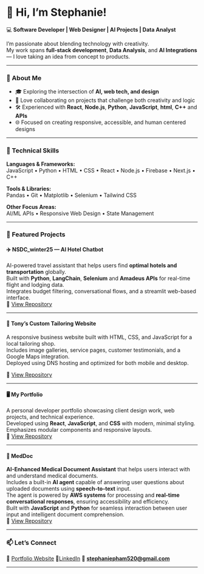 # 👋 Hi, I’m Stephanie!

💻 **Software Developer | Web Designer | AI Projects | Data Analyst**

I’m passionate about blending technology with creativity.   
My work spans **full-stack development**, **Data Analysis**, and **AI Integrations** — I love taking an idea from concept to products.

---

### 🧠 About Me
- 🎓 Exploring the intersection of **AI, web tech, and design**
- 💬 Love collaborating on projects that challenge both creativity and logic
- 🛠️ Experienced with **React**, **Node.js**, **Python**, **JavaScript**, **html**, **C++** and **APIs**
- 🌐 Focused on creating responsive, accessible, and human centered designs

---

### 🧩 Technical Skills
**Languages & Frameworks:**  
JavaScript • Python • HTML • CSS • React • Node.js • Firebase • Next.js • C++

**Tools & Libraries:**  
Pandas • Git • Matplotlib • Selenium • Tailwind CSS  

**Other Focus Areas:**  
AI/ML APIs •  Responsive Web Design • State Management

---

### 🚀 Featured Projects

#### ✈️ NSDC_winter25 — AI Hotel Chatbot 
AI-powered travel assistant that helps users find **optimal hotels and transportation** globally.  
Built with **Python**, **LangChain**, **Selenium** and **Amadeus APIs** for real-time flight and lodging data.  
Integrates budget filtering, conversational flows, and a streamlit web-based interface.  
🔗 [View Repository](https://github.com/spham21/NSDC_winter25)

---

#### 🧵 Tony’s Custom Tailoring Website
A responsive business website built with HTML, CSS, and JavaScript for a local tailoring shop.  
Includes image galleries, service pages, customer testimonials, and a Google Maps integration.  
Deployed using DNS hosting and optimized for both mobile and desktop.  

🔗 [View Repository](https://github.com/spham21/Tony-s-Custom-Tailoring-Website)

---

#### 🖥️ My Portfolio  
A personal developer portfolio showcasing client design work, web projects, and technical experience.  
Developed using **React**, **JavaScript**, and **CSS** with modern, minimal styling.  
Emphasizes modular components and responsive layouts.  
🔗 [View Repository](https://github.com/spham21/my-portfolio)

---

#### 🏥 MedDoc  
**AI-Enhanced Medical Document Assistant** that helps users interact with and understand medical documents.  
Includes a built-in **AI agent** capable of answering user questions about uploaded documents using **speech-to-text** input.  
The agent is powered by **AWS systems** for processing and **real-time conversational responses**, ensuring accessibility and efficiency.  
Built with **JavaScript** and **Python** for seamless interaction between user input and intelligent document comprehension.  
🔗 [View Repository](https://github.com/Uplix/MedDoc) 

---

### 📫 Let’s Connect
🤗 [Portfolio Website](https://my-portfolio-tawny-iota-86.vercel.app/) 
🔗[LinkedIn](https://www.linkedin.com/in/stephanie-pham-634ab1334/) 
💌 **stephaniepham520@gmail.com** 

---


<!--

